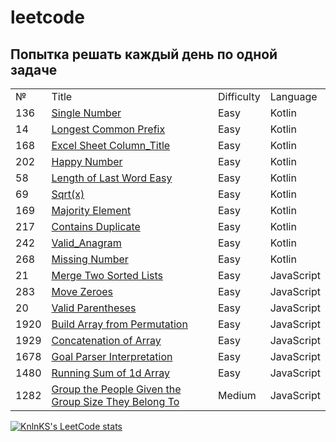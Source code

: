 # leetcode

<h2>Попытка решать каждый день по одной задаче</h2>

<table>
  <tr>
    <td>№</td>
    <td>Title</td>
    <td>Difficulty</td>
    <td>Language</td>
  </tr>
  <tr>
   <td>136</td>
  <td><a href="https://github.com/MariaPtrv/leetcode_Kotlin/blob/main/136_Single_Number.kt" rel="nofollow">Single Number</a></td>
  <td>Easy</td>
  <td>Kotlin</td>
  </tr>
  <tr>
   <td>14</td>
  <td><a href="https://github.com/MariaPtrv/leetcode_Kotlin/blob/main/14_Longest_Common_Prefix.kt" rel="nofollow">Longest Common Prefix</a></td>
  <td>Easy</td>
  <td>Kotlin</td>
  </tr>
    <tr>
   <td>168</td>
  <td><a href="https://github.com/MariaPtrv/leetcode_Kotlin/blob/main/168_Excel_Sheet_Column_Title_Easy.kt" rel="nofollow">Excel Sheet Column_Title</a></td>
  <td>Easy</td>
  <td>Kotlin</td>
  </tr>
    <tr>
   <td>202</td>
  <td><a href="https://github.com/MariaPtrv/leetcode_Kotlin/blob/main/202_Happy_Number.kt" rel="nofollow">Happy Number</a></td>
  <td>Easy</td>
  <td>Kotlin</td>
  </tr>
    <tr>
   <td>58</td>
  <td><a href="https://github.com/MariaPtrv/leetcode_Kotlin/blob/main/58_Length_of_Last_Word_Easy.kt" rel="nofollow">Length of Last Word Easy</a></td>
  <td>Easy</td>
  <td>Kotlin</td>
  </tr>
    <tr>
   <td>69</td>
  <td><a href="https://github.com/MariaPtrv/leetcode_Kotlin/blob/main/69_Sqrt(x).kt" rel="nofollow">Sqrt(x)</a></td>
  <td>Easy</td>
  <td>Kotlin</td>
  </tr>
   <tr>
   <td>169</td>
  <td><a href="https://github.com/MariaPtrv/leetcode_Kotlin/blob/main/169_Majority_Element.kt" rel="nofollow">Majority Element</a></td>
  <td>Easy</td>
  <td>Kotlin</td>
  </tr>
   <tr>
   <td>217</td>
  <td><a href="https://github.com/MariaPtrv/leetcode_Kotlin/blob/main/217_Contains_Duplicate.kt" rel="nofollow">Contains Duplicate</a></td>
  <td>Easy</td>
  <td>Kotlin</td>
  </tr>
   <tr>
   <td>242</td>
  <td><a href="https://github.com/MariaPtrv/leetcode_Kotlin/blob/main/242_Valid_Anagram.kt" rel="nofollow">Valid_Anagram</a></td>
  <td>Easy</td>
  <td>Kotlin</td>
  </tr>
   <tr>
   <td>268</td>
  <td><a href="https://github.com/MariaPtrv/leetcode_Kotlin/blob/main/268_Missing_Number.kt" rel="nofollow">Missing Number</a></td>
  <td>Easy</td>
  <td>Kotlin</td>
  </tr>
   <tr>
   <td>21</td>
  <td><a href="https://github.com/MariaPtrv/Leetcode_/blob/main/21_Merge_Two_Sorted_Lists.js" rel="nofollow">Merge Two Sorted Lists</a>     </td>
  <td>Easy</td>
  <td>JavaScript</td>
  </tr>
  <tr>
  <td>283</td>
  <td><a href="https://github.com/MariaPtrv/Leetcode_/blob/main/283_Move_Zeroes.js" rel="nofollow">Move Zeroes</a></td>
  <td>Easy</td>
  <td>JavaScript</td>
  </tr>
  <tr>
  <td>20</td>
  <td><a href="https://github.com/MariaPtrv/Leetcode_/blob/main/20_Valid_Parentheses.js" rel="nofollow">Valid Parentheses</a></td>
  <td>Easy</td>
  <td>JavaScript</td>
  </tr>
  <tr>
  <td>1920</td>
  <td><a href="https://github.com/MariaPtrv/Leetcode_/blob/main/1920_Build_Array_from_Permutation.js" rel="nofollow">Build Array from Permutation</a></td>
  <td>Easy</td>
  <td>JavaScript</td>
  </tr>
   <tr>
  <td>1929</td>
  <td><a href="https://github.com/MariaPtrv/Leetcode_/blob/main/1929_Concatenation_of_Array.js" rel="nofollow">Concatenation of Array</a></td>
  <td>Easy</td>
  <td>JavaScript</td>
  </tr>
  <tr>
  <td>1678</td>
  <td><a href="https://github.com/MariaPtrv/Leetcode_/blob/main/1678_Goal_Parser_Interpretation.js" rel="nofollow">Goal Parser Interpretation</a></td>
  <td>Easy</td>
  <td>JavaScript</td>
  </tr>
  <tr>
  <td>1480</td>
  <td><a href="https://github.com/MariaPtrv/Leetcode_/blob/main/1480_Running_Sum_of_1d_Array.js" rel="nofollow">Running Sum of 1d Array</a></td>
  <td>Easy</td>
  <td>JavaScript</td>
  </tr>
  <tr>
  <td>1282</td>
  <td><a href="https://github.com/MariaPtrv/Leetcode_/blob/main/1282_Group_the_People_Given_the_Group_Size_They_Belong_To.js" rel="nofollow">Group the People Given the Group Size They Belong To</a></td>
  <td>Medium</td>
  <td>JavaScript</td>
  </tr>
</table>


[![KnlnKS's LeetCode stats](https://leetcode-stats-six.vercel.app/api?username=MariaPtrv&theme=dark)](https://github.com/KnlnKS/leetcode-stats)
